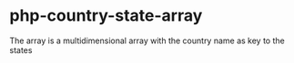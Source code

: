 # php-country-state-array
The array is a multidimensional array with the country name as key to the states
